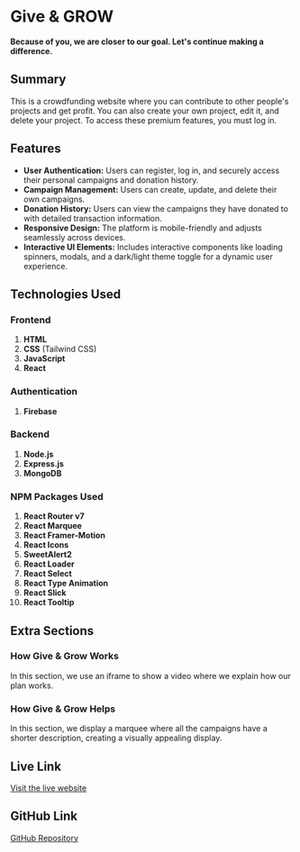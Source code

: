 # Give & GROW

**Because of you, we are closer to our goal. Let's continue making a difference.**

## Summary
This is a crowdfunding website where you can contribute to other people's projects and get profit. You can also create your own project, edit it, and delete your project. To access these premium features, you must log in.

## Features
- **User Authentication:** Users can register, log in, and securely access their personal campaigns and donation history.
- **Campaign Management:** Users can create, update, and delete their own campaigns.
- **Donation History:** Users can view the campaigns they have donated to with detailed transaction information.
- **Responsive Design:** The platform is mobile-friendly and adjusts seamlessly across devices.
- **Interactive UI Elements:** Includes interactive components like loading spinners, modals, and a dark/light theme toggle for a dynamic user experience.

## Technologies Used

### Frontend
1. **HTML**
2. **CSS** (Tailwind CSS)
3. **JavaScript**
4. **React**

### Authentication
1. **Firebase**

### Backend
1. **Node.js**
2. **Express.js**
3. **MongoDB**

### NPM Packages Used
1. **React Router v7**
2. **React Marquee**
3. **React Framer-Motion**
4. **React Icons**
5. **SweetAlert2**
6. **React Loader**
7. **React Select**
8. **React Type Animation**
9. **React Slick**
10. **React Tooltip**

## Extra Sections

### How Give & Grow Works
In this section, we use an iframe to show a video where we explain how our plan works.

### How Give & Grow Helps
In this section, we display a marquee where all the campaigns have a shorter description, creating a visually appealing display.

## Live Link
[Visit the live website](https://give-n-grow.web.app)

## GitHub Link
[GitHub Repository](https://github.com/programming-hero-web-course2/b10-a10-client-side-ABUNAYEM7)